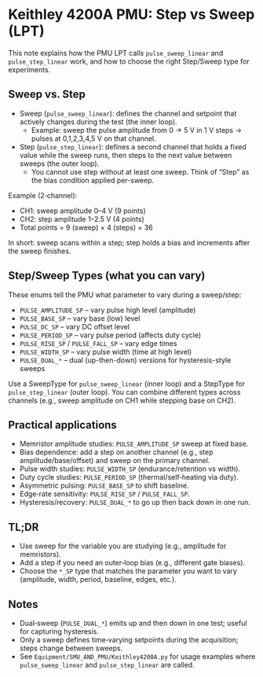 # Keithley 4200A PMU: Step vs Sweep (LPT)

This note explains how the PMU LPT calls `pulse_sweep_linear` and `pulse_step_linear` work, and how to choose the right Step/Sweep type for experiments.

## Sweep vs. Step

- Sweep (`pulse_sweep_linear`): defines the channel and setpoint that actively changes during the test (the inner loop).
  - Example: sweep the pulse amplitude from 0 → 5 V in 1 V steps → pulses at 0,1,2,3,4,5 V on that channel.
- Step (`pulse_step_linear`): defines a second channel that holds a fixed value while the sweep runs, then steps to the next value between sweeps (the outer loop).
  - You cannot use step without at least one sweep. Think of “Step” as the bias condition applied per-sweep.

Example (2‑channel):
- CH1: sweep amplitude 0–4 V (9 points)
- CH2: step amplitude 1–2.5 V (4 points)
- Total points = 9 (sweep) × 4 (steps) = 36

In short: sweep scans within a step; step holds a bias and increments after the sweep finishes.

## Step/Sweep Types (what you can vary)

These enums tell the PMU what parameter to vary during a sweep/step:

- `PULSE_AMPLITUDE_SP` – vary pulse high level (amplitude)
- `PULSE_BASE_SP` – vary base (low) level
- `PULSE_DC_SP` – vary DC offset level
- `PULSE_PERIOD_SP` – vary pulse period (affects duty cycle)
- `PULSE_RISE_SP` / `PULSE_FALL_SP` – vary edge times
- `PULSE_WIDTH_SP` – vary pulse width (time at high level)
- `PULSE_DUAL_*` – dual (up-then-down) versions for hysteresis-style sweeps

Use a SweepType for `pulse_sweep_linear` (inner loop) and a StepType for `pulse_step_linear` (outer loop). You can combine different types across channels (e.g., sweep amplitude on CH1 while stepping base on CH2).

## Practical applications

- Memristor amplitude studies: `PULSE_AMPLITUDE_SP` sweep at fixed base.
- Bias dependence: add a step on another channel (e.g., step amplitude/base/offset) and sweep on the primary channel.
- Pulse width studies: `PULSE_WIDTH_SP` (endurance/retention vs width).
- Duty cycle studies: `PULSE_PERIOD_SP` (thermal/self‑heating via duty).
- Asymmetric pulsing: `PULSE_BASE_SP` to shift baseline.
- Edge‑rate sensitivity: `PULSE_RISE_SP` / `PULSE_FALL_SP`.
- Hysteresis/recovery: `PULSE_DUAL_*` to go up then back down in one run.

## TL;DR

- Use sweep for the variable you are studying (e.g., amplitude for memristors).
- Add a step if you need an outer‑loop bias (e.g., different gate biases).
- Choose the `*_SP` type that matches the parameter you want to vary (amplitude, width, period, baseline, edges, etc.).

## Notes

- Dual‑sweep (`PULSE_DUAL_*`) emits up and then down in one test; useful for capturing hysteresis.
- Only a sweep defines time‑varying setpoints during the acquisition; steps change between sweeps.
- See `Equipment/SMU_AND_PMU/Keithley4200A.py` for usage examples where `pulse_sweep_linear` and `pulse_step_linear` are called.

